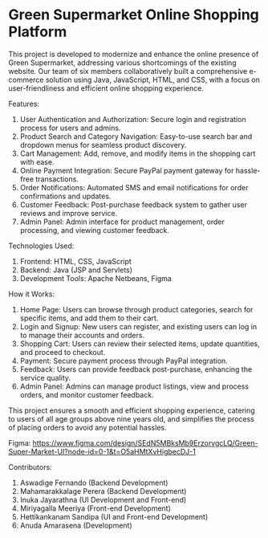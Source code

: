 #  Green Supermarket Online Shopping Platform
  
This project is developed to modernize and enhance the online presence of Green Supermarket, addressing various shortcomings of the existing website. Our team of six members collaboratively built a comprehensive e-commerce solution using Java, JavaScript, HTML, and CSS, with a focus on user-friendliness and efficient online shopping experience.

Features:
1.	User Authentication and Authorization: Secure login and registration process for users and admins.
2.	Product Search and Category Navigation: Easy-to-use search bar and dropdown menus for seamless product discovery.
3.	Cart Management: Add, remove, and modify items in the shopping cart with ease.
4.	Online Payment Integration: Secure PayPal payment gateway for hassle-free transactions.
5.	Order Notifications: Automated SMS and email notifications for order confirmations and updates.
6.	Customer Feedback: Post-purchase feedback system to gather user reviews and improve service.
7.	Admin Panel: Admin interface for product management, order processing, and viewing customer feedback.

Technologies Used:
1.	Frontend: HTML, CSS, JavaScript
2.	Backend: Java (JSP and Servlets)
3.	Development Tools: Apache Netbeans, Figma

How it Works:
1.	Home Page: Users can browse through product categories, search for specific items, and add them to their cart.
2.	Login and Signup: New users can register, and existing users can log in to manage their accounts and orders.
3.	Shopping Cart: Users can review their selected items, update quantities, and proceed to checkout.
4.	Payment: Secure payment process through PayPal integration.
5.	Feedback: Users can provide feedback post-purchase, enhancing the service quality.
6.	Admin Panel: Admins can manage product listings, view and process orders, and monitor customer feedback.

This project ensures a smooth and efficient shopping experience, catering to users of all age groups above nine years old, and simplifies the process of placing orders to avoid any potential hassles.

Figma: https://www.figma.com/design/SEdN5MBksMb9ErzorvgcLQ/Green-Super-Market-UI?node-id=0-1&t=O5aHMtXvHigbecDJ-1

Contributors:
1.	Aswadige Fernando (Backend Development)
2.	Mahamarakkalage Perera (Backend Development)
3.	Inuka Jayarathna (UI Development and Front-end)
4.	Miriyagalla Meeriya (Front-end Development)
5.	Hettikankanam Sandipa (UI and Front-end Development)
6.	Anuda Amarasena (Development)

